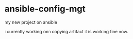 # ansible-config-mgt
my new project on ansible

i currently working onn copying artifact
it is working fine now.
